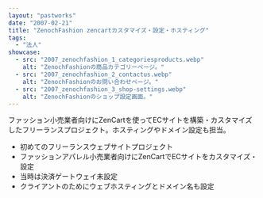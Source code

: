 ```yaml
---
layout: "pastworks"
date: "2007-02-21"
title: "ZenochFashion zencartカスタマイズ・設定・ホスティング"
tags:
  - "法人"
showcase:
  - src: "2007_zenochfashion_1_categoriesproducts.webp"
    alt: "ZenochFashionの商品カテゴリーページ。"
  - src: "2007_zenochfashion_2_contactus.webp"
    alt: "ZenochFashionのお問い合わせページ。"
  - src: "2007_zenochfashion_3_shop-settings.webp"
    alt: "ZenochFashionのショップ設定画面。"
---
```

ファッション小売業者向けにZenCartを使ってECサイトを構築・カスタマイズしたフリーランスプロジェクト。ホスティングやドメイン設定も担当。

- 初めてのフリーランスウェブサイトプロジェクト
- ファッションアパレル小売業者向けにZenCartでECサイトをカスタマイズ・設定
- 当時は決済ゲートウェイ未設定
- クライアントのためにウェブホスティングとドメイン名も設定
